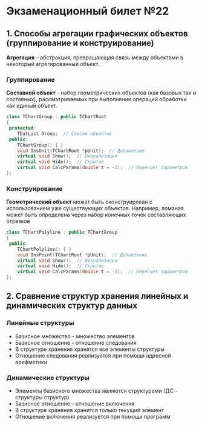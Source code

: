 # Экзаменационный билет №22

## 1. Способы агрегации графических объектов (группирование и конструирование)

**Агрегация** – абстракция, превращающая связь между объектами в некоторый агрегированный объект.

### Группирование

**Составной объект** - набор геометрических объектов (как базовых так и составных), рассматриваемых при выполнении операций обработки как единый объект.

```C++
class TChartGroup : public TChartRoot
{
 protected:
    TDatList Group;  // Список объектов
 public:
    TChartGroup() { }
    void InsUnit(TChartRoot *pUnit);  // Добавление
    virtual void Show();  // Визуализация
    virtual void Hide();  // Скрытие
    virtual void CalcParams(double t = -1);  // Пересчет параметров
};
```

### Конструирование

**Геометрический объект** может быть сконструирован с использованием уже существующих объектов. Например, ломаная может быть определена через набор конечных точек составляющих отрезков

```C++
class TChartPolyline : public TChartGroup
{
 public:
    TChartPolyline() { }
    void InsPoint(TChartRoot *pUnit);  // Добавление
    virtual void Show();  // Визуализация
    virtual void Hide();  // Скрытие
    virtual void CalcParams(double t = -1);  // Пересчет параметров
};
```

## 2. Сравнение структур хранения линейных и динамических структур данных

### Линейные структуры

- Базисное множество - множество элементов
- Базисное отношение - отношение следования
- В структуре хранения хранятся все элементы структуры
- Отношение следования реализуется при помощи адресной арифметики

### Динамические структуры

- Элементы базисного множества являются структурами (ДС - структуры структур)
- Базисное отношение - отношение включения
- В структуре хранения хранится только текущий элемент
- Отношение включения реализуется при помощи программ

